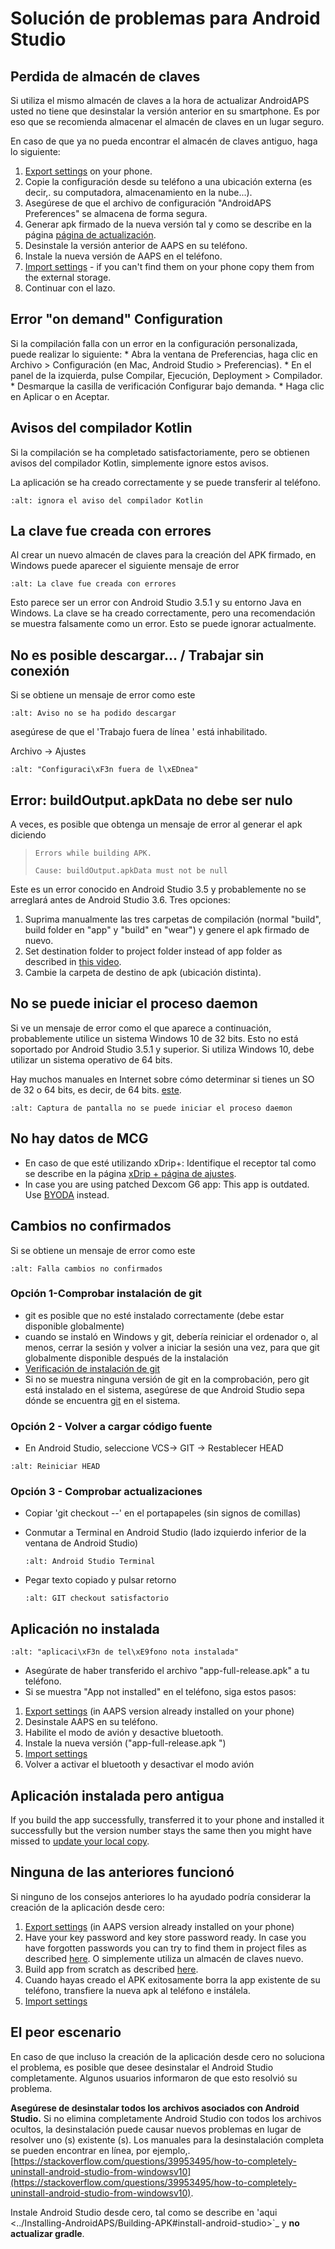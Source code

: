 # Solución de problemas para Android Studio

## Perdida de almacén de claves

Si utiliza el mismo almacén de claves a la hora de actualizar AndroidAPS usted no tiene que desinstalar la versión anterior en su smartphone. Es por eso que se recomienda almacenar el almacén de claves en un lugar seguro.

En caso de que ya no pueda encontrar el almacén de claves antiguo, haga lo siguiente:

1. [Export settings](../Usage/ExportImportSettings#export-settings) on your phone.
2. Copie la configuración desde su teléfono a una ubicación externa (es decir,. su computadora, almacenamiento en la nube...).
3. Asegúrese de que el archivo de configuración "AndroidAPS Preferences" se almacena de forma segura.
4. Generar apk firmado de la nueva versión tal y como se describe en la página [página de actualización](../Installing-AndroidAPS/Update-to-new-version.md).
5. Desinstale la versión anterior de AAPS en su teléfono.
6. Instale la nueva versión de AAPS en el teléfono.
7. [Import settings](../Usage/ExportImportSettings#export-settings) - if you can't find them on your phone copy them from the external storage.
8. Continuar con el lazo.

## Error "on demand" Configuration

Si la compilación falla con un error en la configuración personalizada, puede realizar lo siguiente:
\* Abra la ventana de Preferencias, haga clic en Archivo > Configuración (en Mac, Android Studio > Preferencias).
\* En el panel de la izquierda, pulse Compilar, Ejecución, Deployment > Compilador.
\* Desmarque la casilla de verificación Configurar bajo demanda.
\* Haga clic en Aplicar o en Aceptar.

## Avisos del compilador Kotlin

Si la compilación se ha completado satisfactoriamente, pero se obtienen avisos del compilador Kotlin, simplemente ignore estos avisos.

La aplicación se ha creado correctamente y se puede transferir al teléfono.

```{image} ../images/GIT_WarningIgnore.PNG
:alt: ignora el aviso del compilador Kotlin
```

## La clave fue creada con errores

Al crear un nuevo almacén de claves para la creación del APK firmado, en Windows puede aparecer el siguiente mensaje de error

```{image} ../images/AndroidStudio35SigningKeys.png
:alt: La clave fue creada con errores
```

Esto parece ser un error con Android Studio 3.5.1 y su entorno Java en Windows. La clave se ha creado correctamente, pero una recomendación se muestra falsamente como un error. Esto se puede ignorar actualmente.

## No es posible descargar… / Trabajar sin conexión

Si se obtiene un mensaje de error como este

```{image} ../images/GIT_Offline1.jpg
:alt: Aviso no se ha podido descargar
```

asegúrese de que el 'Trabajo fuera de línea ' está inhabilitado.

Archivo -> Ajustes

```{image} ../images/GIT_Offline2.jpg
:alt: "Configuraci\xF3n fuera de l\xEDnea"
```

## Error: buildOutput.apkData no debe ser nulo

A veces, es posible que obtenga un mensaje de error al generar el apk diciendo

> `Errors while building APK.`
>
> `Cause: buildOutput.apkData must not be null`

Este es un error conocido en Android Studio 3.5 y probablemente no se arreglará antes de Android Studio 3.6. Tres opciones:

1. Suprima manualmente las tres carpetas de compilación (normal "build", build folder en "app" y "build" en "wear") y genere el apk firmado de nuevo.
2. Set destination folder to project folder instead of app folder as described in [this video](https://www.youtube.com/watch?v=BWUFWzG-kag).
3. Cambie la carpeta de destino de apk (ubicación distinta).

## No se puede iniciar el proceso daemon

Si ve un mensaje de error como el que aparece a continuación, probablemente utilice un sistema Windows 10 de 32 bits. Esto no está soportado por Android Studio 3.5.1 y superior. Si utiliza Windows 10, debe utilizar un sistema operativo de 64 bits.

Hay muchos manuales en Internet sobre cómo determinar si tienes un SO de 32 o 64 bits, es decir, de 64 bits. [este](https://www.howtogeek.com/howto/21726/how-do-i-know-if-im-running-32-bit-or-64-bit-windows-answers/).

```{image} ../images/AndroidStudioWin10_32bitError.png
:alt: Captura de pantalla no se puede iniciar el proceso daemon
```

## No hay datos de MCG

- En caso de que esté utilizando xDrip+: Identifique el receptor tal como se describe en la página [xDrip + página de ajustes](../Configuration/xdrip#identify-receiver).
- In case you are using patched Dexcom G6 app: This app is outdated. Use [BYODA](../Hardware/DexcomG6.md#if-using-g6-with-build-your-own-dexcom-app) instead.

## Cambios no confirmados

Si se obtiene un mensaje de error como este

```{image} ../images/GIT_TerminalCheckOut0.PNG
:alt: Falla cambios no confirmados
```

### Opción 1-Comprobar instalación de git

- git es posible que no esté instalado correctamente (debe estar disponible globalmente)
- cuando se instaló en Windows y git, debería reiniciar el ordenador o, al menos, cerrar la sesión y volver a iniciar la sesión una vez, para que git globalmente disponible después de la instalación
- [Verificación de instalación de git](../Instalar-AndroidAPS/git-instalar#check-git-configuración-en-android-studio)
- Si no se muestra ninguna versión de git en la comprobación, pero git está instalado en el sistema, asegúrese de que Android Studio sepa dónde se encuentra [git](../Installing-AndroidAPS/git-install#set-git-path-in-android-studio) en el sistema.

### Opción 2 - Volver a cargar código fuente

- En Android Studio, seleccione VCS-> GIT -> Restablecer HEAD

```{image} ../images/GIT_TerminalCheckOut3.PNG
:alt: Reiniciar HEAD
```

### Opción 3 - Comprobar actualizaciones

- Copiar 'git checkout --' en el portapapeles (sin signos de comillas)

- Conmutar a Terminal en Android Studio (lado izquierdo inferior de la ventana de Android Studio)

  ```{image} ../images/GIT_TerminalCheckOut1.PNG
  :alt: Android Studio Terminal
  ```

- Pegar texto copiado y pulsar retorno

  ```{image} ../images/GIT_TerminalCheckOut2.jpg
  :alt: GIT checkout satisfactorio
  ```

## Aplicación no instalada

```{image} ../images/Update_AppNotInstalled.png
:alt: "aplicaci\xF3n de tel\xE9fono nota instalada"
```

- Asegúrate de haber transferido el archivo "app-full-release.apk" a tu teléfono.
- Si se muestra "App not installed" en el teléfono, siga estos pasos:

1. [Export settings](../Usage/ExportImportSettings.md) (in AAPS version already installed on your phone)
2. Desinstale AAPS en su teléfono.
3. Habilite el modo de avión y desactive bluetooth.
4. Instale la nueva versión ("app-full-release.apk ")
5. [Import settings](../Usage/ExportImportSettings.md)
6. Volver a activar el bluetooth y desactivar el modo avión

## Aplicación instalada pero antigua

If you build the app successfully, transferred it to your phone and installed it successfully but the version number stays the same then you might have missed to [update your local copy](../Installing-AndroidAPS/Update-to-new-version#update-your-local-copy).

## Ninguna de las anteriores funcionó

Si ninguno de los consejos anteriores lo ha ayudado podría considerar la creación de la aplicación desde cero:

1. [Export settings](../Usage/ExportImportSettings.md) (in AAPS version already installed on your phone)
2. Have your key password and key store password ready. In case you have forgotten passwords you can try to find them in project files as described [here](https://youtu.be/nS3wxnLgZOo). O simplemente utiliza un almacén de claves nuevo.
3. Build app from scratch as described [here](../Installing-AndroidAPS/Building-APK#download-androidaps-code).
4. Cuando hayas creado el APK exitosamente borra la app existente de su teléfono, transfiere la nueva apk al teléfono e instálela.
5. [Import settings](../Usage/ExportImportSettings.md)

## El peor escenario

En caso de que incluso la creación de la aplicación desde cero no soluciona el problema, es posible que desee desinstalar el Android Studio completamente. Algunos usuarios informaron de que esto resolvió su problema.

**Asegúrese de desinstalar todos los archivos asociados con Android Studio.** Si no elimina completamente Android Studio con todos los archivos ocultos, la desinstalación puede causar nuevos problemas en lugar de resolver uno (s) existente (s). Los manuales para la desinstalación completa se pueden encontrar en línea, por ejemplo,. [https://stackoverflow.com/questions/39953495/how-to-completely-uninstall-android-studio-from-windowsv10](https://stackoverflow.com/questions/39953495/how-to-completely-uninstall-android-studio-from-windowsv10).

Instale Android Studio desde cero, tal como se describe en 'aqui \<../Installing-AndroidAPS/Building-APK#install-android-studio>\`\_ y **no actualizar gradle**.
